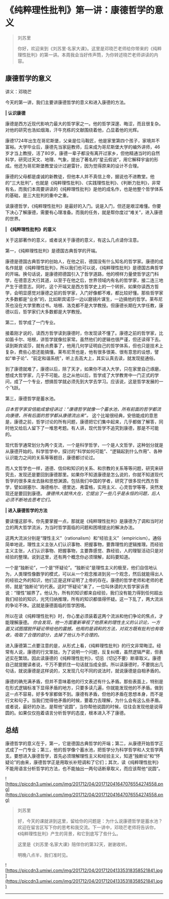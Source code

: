 # 《纯粹理性批判》第一讲：康德哲学的意义

> 刘苏里
> 
> 你好，欢迎来到《刘苏里·名家大课》。这里是邓晓芒老师给你带来的《纯粹理性批判》的第一讲。本周我会当好传声筒，为你转述晓芒老师讲读的内容。

## 康德哲学的意义

讲义：邓晓芒

今天的第一讲，我们主要讲康德哲学的意义和进入康德的方法。

 **| 认识康德**

康德是西方近现代影响力最大的哲学家之一。他的哲学深邃、晦涩，而且很复杂。对他的研究也浩如烟海，汗牛充栋的文献围绕着他，凸显着他的光辉。  

康德1724年出生在哥尼斯堡，父亲是位马鞍匠，他是家里第四个孩子，家境并不富裕。大学毕业后，康德先当家庭教师，后来成为哥尼斯堡大学的编外讲师，46岁才当上教授，活了80岁。康德一辈子都没有离开过家乡，但他精通当时的自然科学，研究过天文、地理、气象，提出了著名的“星云假说”，用它解释宇宙的形成。他还为哥尼斯堡教堂设计过避雷针，因为觉得原来的设计不合理。

康德的父母都是虔诚的新教徒，但他本人并不真信上帝，据说也不进教堂。他的“三大批判”，也就是《纯粹理性批判》、《实践理性批判》、《判断力批判》，非常有名，而我们本周要讲读的《纯粹理性批判》是他的成名作，也是他整个哲学体系的基础，是三大批判的重中之重。

读康德哲学，《纯粹理性批判》是最好的入门。说是入门，但还是艰涩难懂。你要下决心了解康德，需要有心理准备。而我的任务，就是帮你度过“难关”，进入康德的世界。

 **| 《纯粹理性批判》的意义**

关于这部著作的意义，或者说关于康德的意义，有这么几点请你注意。

第一，《纯粹理性批判》是德国古典哲学的开端。

康德是德国古典哲学的创始人，在他之前，德国没有什么知名的哲学家。康德的成名作就是《纯粹理性批判》，所以我们也可以说，《纯粹理性批判》是德国古典哲学的开端。换句话说，是康德把德国引入了哲学道路，他的榜样力量使哲学这门科学，在德意志大行其道，以至于在他之后，世界领域内有名的哲学家，接二连三地产生于德意志。同时，这个开端又是西方哲学史上的一个转折。如果你读西方哲学，会明显感觉对康德之前的哲学家，入门好像都不难，都比较好懂。那些哲学家大多数都是“业余”的，比如斯宾诺莎一边以磨镜片谋生，一边搞他的哲学。莱布尼茨也没在大学里教过书。培根、洛克都不是大学教授。但康德长期在大学任教，康德以后，哲学家们大多数都是大学教授。

第二，哲学成了一门专业。

接着刚才说的，读西方哲学读到康德时，你发现读不懂了。康德之前的哲学家，比如笛卡尔、培根，讲哲学就像拉家常。虽然他们的逻辑也很严谨，但还读得下去。读到斯宾诺莎，就有点费事了，他用几何学证明自己的哲学体系，但也只是技术上复杂，费些心思还能搞懂。莱布尼茨也是，他有很多很美、很有意思的设想，譬如“单子论”、“前定和谐系统”，听上去高大上，其实认真去读，就发现挺通俗。

到了康德就难了，康德以后，除了天才，如果你不进入大学，只在家里自己琢磨，想成大哲学家，几乎不可能。总之从他以后，哲学成了大学教育中一门正式的学问，成了一个专业，想搞哲学就必须先到大学去学习。应该说，这是哲学发展的一个飞跃。

第三，康德哲学是蓄水池。

 *日本哲学家安倍能成曾经讲过：“康德哲学就像一个蓄水池，所有前面的哲学都流向康德，所有后面的哲学都从康德流出来”。* 这个比喻很经典，安倍能成的意思是，康德之前，哲学讨论的所有问题，康德把它们集中起来，几乎都做了解答，同时他又给后人留下了一堆思考题。有人讲，现代哲学不追究到康德，那是不可能的。

现代哲学通常划分为两个支流，一个是科学哲学，一个是人文哲学，这种划分就是从康德开始的。科学哲学中，探讨的“科学如何可能”、“逻辑起到什么作用”、各种认识能力之间的关系等等题目，康德都讨论过。

而人文哲学也一样，道德、信仰和知识的关系、和宗教的关系等等问题，研究来研究去，发现还是要回到康德那里。如果你不知道康德是怎么说的，你就不知道现代哲学的很多来龙去脉和思想渊源。包括我们中国的学者，研究了很多现代西方哲学，譬如胡塞尔、海德格尔、德里达、弗雷格，实用主义、心灵哲学等等，突然发现还是要回到康德。 *康德伟大就伟大在，它提出了一些几乎是永恒的问题，后人必须不断地去思考它们。*

 **| 进入康德哲学的方法**

要读懂这部书，你先要掌握一点，那就是《纯粹理性批判》是康德为了调和当时对立的两大哲学流派，为当时哲学面临的问题和困境提出的解决办法。

这两大流派分别是“理性主义”（rationalism）和“经验主义”（empiricism）。通俗简单地说，理性主义主张人们认识事物、把握事物，要靠理性的逻辑推理。而经验主义主张，人们认识事物、把握事物，主要靠感觉、靠经验，人的理智活动只是对经验的整理。说到这里，还有两个概念你必须理解，起码要知道。

一个是“独断论”，一个是“怀疑论”。“独断论”是理性主义的极至，他们自信地认为，人类理性像数学的模式，可以从一个观念推进到另一个观念，然后就能得出人的经验之外的知识，他们正是这样证明了上帝的存在。康德的哲学老师和老师的老师，就是“独断论”的代表。这时“怀疑论”来了，一位叫休谟的大哲学家诉责说：“理性”越界了。他认为，所有的知识都来自经验，我们没有能力得到任何超出我们经验的知识，光凭归纳推理，所有的知识都值得怀疑。这一下乱了，两大流派的争论不休。这就是康德面临的哲学困境。

所以在读《纯粹理性批判》时，你心里必须装着这两个流派和他们争论的焦点，才能理解康德。 *你会发现，他一方面重新审视了他原来的理性主义的认识论，一方面又试图摆脱怀疑论带给他的震撼。他用的是调和的方法，对双方既有批判也有吸收，吸取了合理的部分，去掉了他认为不合理的。*

进入康德第二点要注意的是，从形式上看，《纯粹理性批判》的行文非常晦涩。经常有人说，康德的行文笨拙，为了说明一个问题，反复纠缠，虽然逻辑严密，但表述实在繁琐。因此读康德的《纯粹理性批判》，切忌（切记不要）断章取义。康德自己就提醒读者说，千万不要抓住一句话就当成全部。所以读康德时，不要挑出几句话，就说康德是这样说的，又发现几句不同的说法时，就说康德是自相矛盾的。

康德的确充满矛盾，但并不意味着他的行文表述有什么矛盾。那些表面上，特别是在形式逻辑标准下显得矛盾的地方，只要多读几遍，你就能发现他的不矛盾。做到这一点不容易，好多专家都做不到。康德有矛盾，但他的矛盾在思想本身，而不是行文和句子。当我们觉得他矛盾的时候，要着力去理解，为什么会有这么些矛盾。或者说，最好的办法，是帮他“说圆”，当你帮他说圆的时候，往往会发现他是说得圆的。如果仅仅抱着语言分析哲学的态度，根本进入不了康德。

## 总结

康德哲学的意义在于，第一，它是德国古典哲学的开端；第二，从康德开始哲学正式成了一门专业；第三，他的哲学像个蓄水池，把哲学分为科学哲学和人文哲学两支。要想进入康德哲学，首先必须理解理性主义和经验主义，知道“独断论”和“怀疑论”的由来，康德哲学正是用取长补短调和了它们；其次，读《纯粹理性批判》不能用语言分析哲学的方法，也不能抽出一两句话断章取义，而应该帮他“说圆”。

![https://piccdn3.umiwi.com/img/201712/04/201712041647076554274558.png](https://piccdn3.umiwi.com/img/201712/04/201712041647076554274558.png)

> 刘苏里
> 
> 好，今天的课就讲到这里，留给你的问题是：为什么说康德哲学是蓄水池？欢迎在留言区写下你的思考和我交流。下一讲中，邓晓芒老师将告诉你，《纯粹理性批判》产生的背景，和它到底写了些什么。
> 
> 这里是《刘苏里·名家大课》陪伴你的第32天，谢谢收听。
> 
> 明晚八点半，我们准时见。

![https://piccdn3.umiwi.com/img/201712/04/201712041335318358521841.jpg](https://piccdn3.umiwi.com/img/201712/04/201712041335318358521841.jpg)

---
